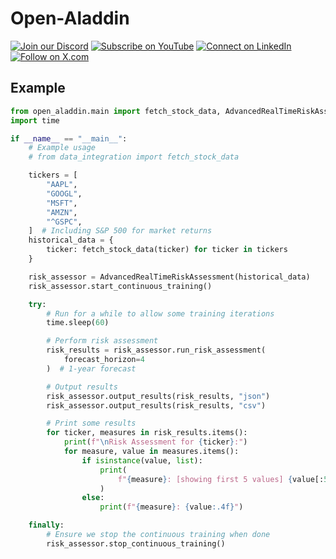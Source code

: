 

# Open-Aladdin

[![Join our Discord](https://img.shields.io/badge/Discord-Join%20our%20server-5865F2?style=for-the-badge&logo=discord&logoColor=white)](https://discord.gg/agora-999382051935506503) [![Subscribe on YouTube](https://img.shields.io/badge/YouTube-Subscribe-red?style=for-the-badge&logo=youtube&logoColor=white)](https://www.youtube.com/@kyegomez3242) [![Connect on LinkedIn](https://img.shields.io/badge/LinkedIn-Connect-blue?style=for-the-badge&logo=linkedin&logoColor=white)](https://www.linkedin.com/in/kye-g-38759a207/) [![Follow on X.com](https://img.shields.io/badge/X.com-Follow-1DA1F2?style=for-the-badge&logo=x&logoColor=white)](https://x.com/kyegomezb)


## Example

```python
from open_aladdin.main import fetch_stock_data, AdvancedRealTimeRiskAssessment
import time

if __name__ == "__main__":
    # Example usage
    # from data_integration import fetch_stock_data

    tickers = [
        "AAPL",
        "GOOGL",
        "MSFT",
        "AMZN",
        "^GSPC",
    ]  # Including S&P 500 for market returns
    historical_data = {
        ticker: fetch_stock_data(ticker) for ticker in tickers
    }

    risk_assessor = AdvancedRealTimeRiskAssessment(historical_data)
    risk_assessor.start_continuous_training()

    try:
        # Run for a while to allow some training iterations
        time.sleep(60)

        # Perform risk assessment
        risk_results = risk_assessor.run_risk_assessment(
            forecast_horizon=4
        )  # 1-year forecast

        # Output results
        risk_assessor.output_results(risk_results, "json")
        risk_assessor.output_results(risk_results, "csv")

        # Print some results
        for ticker, measures in risk_results.items():
            print(f"\nRisk Assessment for {ticker}:")
            for measure, value in measures.items():
                if isinstance(value, list):
                    print(
                        f"{measure}: [showing first 5 values] {value[:5]}"
                    )
                else:
                    print(f"{measure}: {value:.4f}")

    finally:
        # Ensure we stop the continuous training when done
        risk_assessor.stop_continuous_training()

```